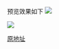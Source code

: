 预览效果如下
[![](http://dandandeshangni.oss-cn-beijing.aliyuncs.com/lover/%E9%98%BF%E7%8B%B8%E5%92%8C%E6%A1%83%E5%AD%9001.png)](http://merryyou.cn/lover/)

[![](http://dandandeshangni.oss-cn-beijing.aliyuncs.com/lover/%E9%98%BF%E7%8B%B8%E5%92%8C%E6%A1%83%E5%AD%90.png)](http://merryyou.cn/lover/)

[原地址](http://www.17sucai.com/preview/321248/2016-08-07/表白/index.html "原地址")
